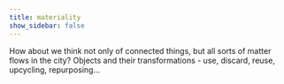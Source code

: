 ```yaml
---
title: materiality
show_sidebar: false
---
```


How about we think not only of connected things, but all sorts of matter flows in the city? Objects and their transformations - use, discard, reuse, upcycling, repurposing...